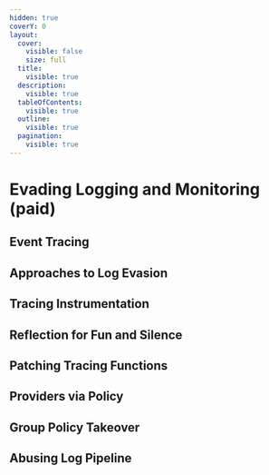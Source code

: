 ```yaml
---
hidden: true
coverY: 0
layout:
  cover:
    visible: false
    size: full
  title:
    visible: true
  description:
    visible: true
  tableOfContents:
    visible: true
  outline:
    visible: true
  pagination:
    visible: true
---
```


# Evading Logging and Monitoring (paid)

## Event Tracing

## Approaches to Log Evasion

## Tracing Instrumentation

## Reflection for Fun and Silence

## Patching Tracing Functions

## Providers via Policy

## Group Policy Takeover

## Abusing Log Pipeline
